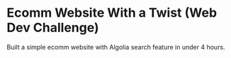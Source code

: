 # Ecomm Website With a Twist (Web Dev Challenge)

Built a simple ecomm website with Algolia search feature in under 4 hours.
